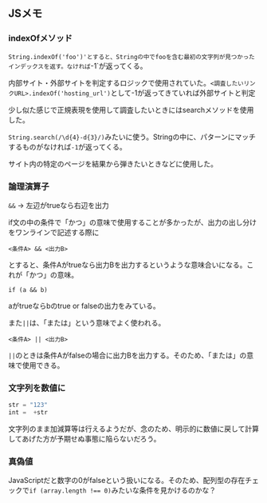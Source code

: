 ## JSメモ

### indexOfメソッド

`String.indexOf('foo')'とすると、Stringの中でfooを含む最初の文字列が見つかったインデックスを返す。なければ`-1`が返ってくる。

内部サイト・外部サイトを判定するロジックで使用されていた。`<調査したいリンクURL>.indexOf('hosting_url')`として-1が返ってきていれば外部サイトと判定

少し似た感じで正規表現を使用して調査したいときにはsearchメソッドを使用した。

`String.search(/\d{4}-d{3}/)`みたいに使う。Stringの中に、パターンにマッチするものがなければ`-1`が返ってくる。

サイト内の特定のページを結果から弾きたいときなどに使用した。

### 論理演算子

`&&` → 左辺がtrueなら右辺を出力

if文の中の条件で「かつ」の意味で使用することが多かったが、出力の出し分けをワンラインで記述する際に

```
<条件A> && <出力B>
```

とすると、条件Aがtrueなら出力Bを出力するというような意味合いになる。これが「かつ」の意味。

```
if (a && b)
```
aがtrueならbのtrue or falseの出力をみている。


また`||`は、「または」という意味でよく使われる。

```
<条件A> || <出力B>
```

`||`のときは条件Aがfalseの場合に出力Bを出力する。そのため、「または」の意味で使用できる。

### 文字列を数値に
```javascript
str = "123"
int =  +str
```

文字列のまま加減算等は行えるようだが、念のため、明示的に数値に戻して計算してあげた方が予期せぬ事態に陥らないだろう。

### 真偽値
JavaScriptだと数字の0がfalseという扱いになる。そのため、配列型の存在チェックで`if (array.length !== 0)`みたいな条件を見かけるのかな？
